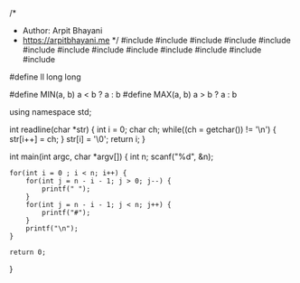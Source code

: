 /*
 *  Author: Arpit Bhayani
 *  https://arpitbhayani.me
 */
#include <cmath>
#include <cstdio>
#include <cstdlib>
#include <climits>
#include <deque>
#include <iostream>
#include <list>
#include <limits>
#include <map>
#include <queue>
#include <set>
#include <stack>
#include <vector>

#define ll long long

#define MIN(a, b) a < b ? a : b
#define MAX(a, b) a > b ? a : b

using namespace std;

int readline(char *str) {
    int i = 0;
    char ch;
    while((ch = getchar()) != '\n') {
        str[i++] = ch;
    }
    str[i] = '\0';
    return i;
}

int main(int argc, char *argv[]) {
    int n;
    scanf("%d", &n);

    for(int i = 0 ; i < n; i++) {
        for(int j = n - i - 1; j > 0; j--) {
            printf(" ");
        }
        for(int j = n - i - 1; j < n; j++) {
            printf("#");
        }
        printf("\n");
    }

    return 0;
}
